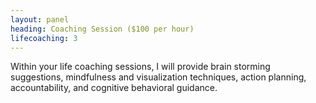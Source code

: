 ```yaml
---
layout: panel
heading: Coaching Session ($100 per hour)
lifecoaching: 3
---
```

Within your life coaching sessions, I will provide brain storming suggestions, mindfulness and visualization techniques, action planning, accountability, and cognitive behavioral guidance.
